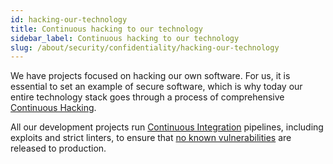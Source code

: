 ```yaml
---
id: hacking-our-technology
title: Continuous hacking to our technology
sidebar_label: Continuous hacking to our technology
slug: /about/security/confidentiality/hacking-our-technology
---
```


We have projects focused
on hacking our own software.
For us,
it is essential to set an example
of secure software,
which is why today our entire technology stack
goes through a process of comprehensive
[Continuous Hacking](https://fluidattacks.com/services/continuous-hacking/).

All our development projects run
[Continuous Integration](https://fluidattacks.com/about/security/#CI) pipelines,
including exploits and strict linters,
to ensure that
[no known vulnerabilities](/criteria/requirements/source/155)
are released to production.
